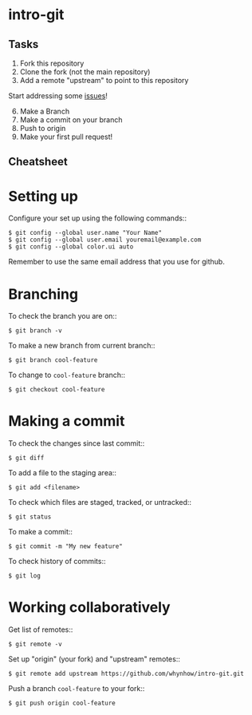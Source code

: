 # intro-git

Tasks
-----

1. Fork this repository
2. Clone the fork (not the main repository)
3. Add a remote "upstream" to point to this repository

Start addressing some [issues](https://github.com/jasmainak/intro-git/issues)!

6. Make a Branch
7. Make a commit on your branch
8. Push to origin
9. Make your first pull request!

Cheatsheet
----------

Setting up
==========

Configure your set up using the following commands::

	$ git config --global user.name "Your Name"
	$ git config --global user.email youremail@example.com
	$ git config --global color.ui auto

Remember to use the same email address that you use for github.

Branching
=========

To check the branch you are on::

	$ git branch -v

To make a new branch from current branch::

	$ git branch cool-feature

To change to ``cool-feature`` branch::

	$ git checkout cool-feature

Making a commit
===============

To check the changes since last commit::

	$ git diff

To add a file to the staging area::

	$ git add <filename>

To check which files are staged, tracked, or untracked::

	$ git status

To make a commit::

	$ git commit -m "My new feature"

To check history of commits::

	$ git log

Working collaboratively
=======================

Get list of remotes::

	$ git remote -v

Set up "origin" (your fork) and "upstream" remotes::

	$ git remote add upstream https://github.com/whynhow/intro-git.git

Push a branch ``cool-feature`` to your fork::

	$ git push origin cool-feature
